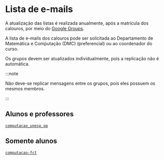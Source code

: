 # Lista de e-mails

A atualização das listas é realizada anualmente, após a matrícula dos calouros, por meio do [Google Groups](https://groups.google.com).

A lista de e-mails dos calouros pode ser solicitada ao Departamento de Matemática e Computação (DMC) (preferencial) ou ao coordenador do curso.

Os grupos devem ser atualizados individualmente, pois a replicação não é automática.

:::note

Não deve-se replicar mensagens entre os grupos, pois eles possuem os mesmos membros.

:::

## Alunos e professores

[`computacao_unesp_pp`](https://groups.google.com/g/computacao_unesp_pp)

## Somente alunos

[`computacao-fct`](https://groups.google.com/g/computacao-fct)
